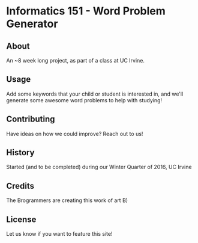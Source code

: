 # Informatics 151 - Word Problem Generator

## About

An ~8 week long project, as part of a class at UC Irvine.

## Usage

Add some keywords that your child or student is interested in, and we'll generate some awesome word problems to help with studying!

## Contributing

Have ideas on how we could improve? Reach out to us!

## History

Started (and to be completed) during our Winter Quarter of 2016, UC Irvine

## Credits

The Brogrammers are creating this work of art B)

## License

Let us know if you want to feature this site!
